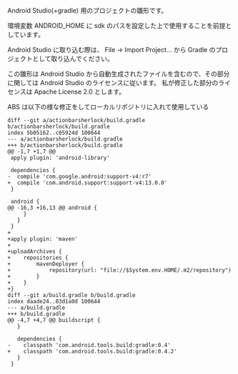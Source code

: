 Android Studio(+gradle) 用のプロジェクトの雛形です。

環境変数 ANDROID_HOME に sdk のパスを設定した上で使用することを前提としています。

Android Studio に取り込む際は、 File -> Import Project... から Gradle のプロジェクトとして取り込んでください。

この雛形は Android Studio から自動生成されたファイルを含むので、その部分に関しては Android Studio のライセンスに従います。
私が修正した部分のライセンスは Apache License 2.0 とします。



ABS は以下の様な修正をしてローカルリポジトリに入れて使用している

```
diff --git a/actionbarsherlock/build.gradle b/actionbarsherlock/build.gradle
index 5b05162..c05924d 100644
--- a/actionbarsherlock/build.gradle
+++ b/actionbarsherlock/build.gradle
@@ -1,7 +1,7 @@
 apply plugin: 'android-library'

 dependencies {
-  compile 'com.google.android:support-v4:r7'
+  compile 'com.android.support:support-v4:13.0.0'
 }

 android {
@@ -16,3 +16,13 @@ android {
     }
   }
 }
+
+apply plugin: 'maven'
+
+uploadArchives {
+    repositories {
+        mavenDeployer {
+            repository(url: "file://$System.env.HOME/.m2/repository")
+        }
+    }
+}
diff --git a/build.gradle b/build.gradle
index daade24..03d1a0d 100644
--- a/build.gradle
+++ b/build.gradle
@@ -4,7 +4,7 @@ buildscript {
   }

   dependencies {
-    classpath 'com.android.tools.build:gradle:0.4'
+    classpath 'com.android.tools.build:gradle:0.4.2'
   }
 }
```